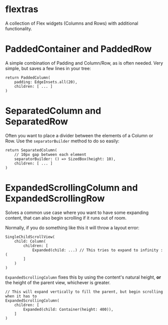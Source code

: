 # flextras

A collection of Flex widgets (Columns and Rows) with additional functionality.

# PaddedContainer and PaddedRow

A simple combination of Padding and Column/Row, as is often needed. Very simple, but saves a few lines in your tree:
```
return PaddedColumn(
    padding: EdgeInsets.all(20),
    children: [ ... ]
)
```

# SeparatedColumn and SeparatedRow

Often you want to place a divider between the elements of a Column or Row. Use the `separatorBuilder` method to do so easily:
```
return SeparatedColumn(
    // 10px gap between each element
    separatorBuilder: () => SizedBox(height: 10),
    children: [ ... ]
)
```

# ExpandedScrollingColumn and ExpandedScrollingRow

Solves a common use case where you want to have some expanding content, that can also begin scrolling if it runs out of room.

Normally, if you do something like this it will throw a layout error:
```
SingleChildScrollView(
    child: Column(
        children: [
            Expanded(child: ...) // This tries to expand to infinity :(
        ]
    )
)
```

`ExpandedScrollingColumn` fixes this by using the content's natural height, **or** the height of the parent view, whichever is greater.
```
// This will expand vertically to fill the parent, but begin scrolling when it has to
ExpandedScrollingColumn(
    children: [
        Expanded(child: Container(height: 400)),
    ]
)
```